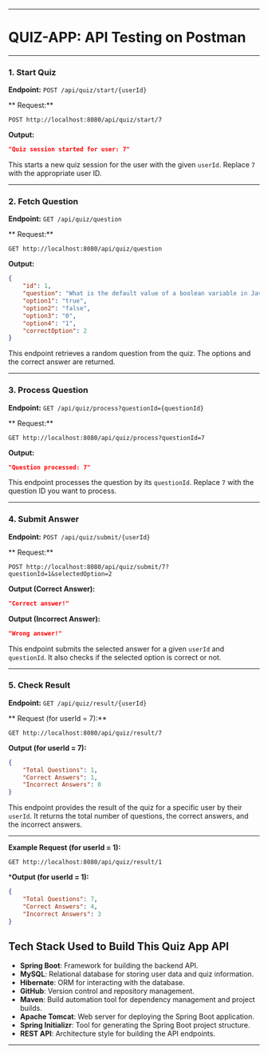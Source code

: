
---

# QUIZ-APP: API Testing on Postman


---

### 1. **Start Quiz**

**Endpoint:** `POST /api/quiz/start/{userId}`

** Request:**  
```http
POST http://localhost:8080/api/quiz/start/7
```

**Output:**  
```json
"Quiz session started for user: 7"
```

This starts a new quiz session for the user with the given `userId`. Replace `7` with the appropriate user ID.

---

### 2. **Fetch Question**

**Endpoint:** `GET /api/quiz/question`

** Request:**  
```http
GET http://localhost:8080/api/quiz/question
```

**Output:**  
```json
{
    "id": 1,
    "question": "What is the default value of a boolean variable in Java?",
    "option1": "true",
    "option2": "false",
    "option3": "0",
    "option4": "1",
    "correctOption": 2
}
```

This endpoint retrieves a random question from the quiz. The options and the correct answer are returned.

---

### 3. **Process Question**

**Endpoint:** `GET /api/quiz/process?questionId={questionId}`

** Request:**  
```http
GET http://localhost:8080/api/quiz/process?questionId=7
```

**Output:**  
```json
"Question processed: 7"
```

This endpoint processes the question by its `questionId`. Replace `7` with the question ID you want to process.

---

### 4. **Submit Answer**

**Endpoint:** `POST /api/quiz/submit/{userId}`

** Request:**  
```http
POST http://localhost:8080/api/quiz/submit/7?questionId=1&selectedOption=2
```

**Output (Correct Answer):**  
```json
"Correct answer!"
```

**Output (Incorrect Answer):**  
```json
"Wrong answer!"
```

This endpoint submits the selected answer for a given `userId` and `questionId`. It also checks if the selected option is correct or not.

---

### 5. **Check Result**

**Endpoint:** `GET /api/quiz/result/{userId}`

** Request (for userId = 7):**  
```http
GET http://localhost:8080/api/quiz/result/7
```

**Output (for userId = 7):**  
```json
{
    "Total Questions": 1,
    "Correct Answers": 1,
    "Incorrect Answers": 0
}
```

This endpoint provides the result of the quiz for a specific user by their `userId`. It returns the total number of questions, the correct answers, and the incorrect answers.

---

**Example Request (for userId = 1):**  
```http
GET http://localhost:8080/api/quiz/result/1
```

***Output (for userId = 1):**  
```json
{
    "Total Questions": 7,
    "Correct Answers": 4,
    "Incorrect Answers": 3
}
```

## Tech Stack Used to Build This Quiz App API

- **Spring Boot**: Framework for building the backend API.
- **MySQL**: Relational database for storing user data and quiz information.
- **Hibernate**: ORM for interacting with the database.
- **GitHub**: Version control and repository management.
- **Maven**: Build automation tool for dependency management and project builds.
- **Apache Tomcat**: Web server for deploying the Spring Boot application.
- **Spring Initializr**: Tool for generating the Spring Boot project structure.
- **REST API**: Architecture style for building the API endpoints.


---
